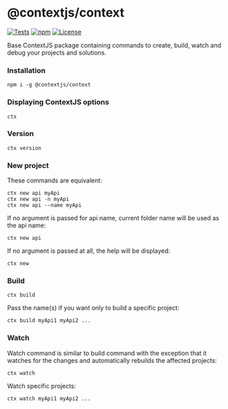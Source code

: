 # @contextjs/context

[![Tests](https://github.com/contextjs/context/actions/workflows/tests.yaml/badge.svg?branch=main)](https://github.com/contextjs/context/actions/workflows/tests.yaml)
[![npm](https://badgen.net/npm/v/@contextjs/context?cache=300)](https://www.npmjs.com/package/@contextjs/context)
[![License](https://badgen.net/static/license/MIT)](https://github.com/contextjs/context/blob/main/LICENSE)

Base ContextJS package containing commands to create, build, watch and debug your projects and solutions.

### Installation

```
npm i -g @contextjs/context
```

### Displaying ContextJS options

```shell
ctx
```

### Version

```shell
ctx version
```

### New project

These commands are equivalent:

```shell
ctx new api myApi
ctx new api -n myApi
ctx new api --name myApi
```

If no argument is passed for api name, current folder name will be used as the api name:
```shell
ctx new api
```

If no argument is passed at all, the help will be displayed:
```shell
ctx new
```

### Build

```shell
ctx build
```

Pass the name(s) if you want only to build a specific project:
```shell
ctx build myApi1 myApi2 ...
```

### Watch

Watch command is similar to build command with the exception that it watches for the changes and automatically rebuilds the affected projects:
```shell
ctx watch
```

Watch specific projects:
```shell
ctx watch myApi1 myApi2 ...
```